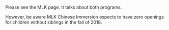Please see the MLK page. It talks about both programs.

However, be aware MLK Chinese Immersion expects to have zero openings for children without siblings in the fall of 2018. 